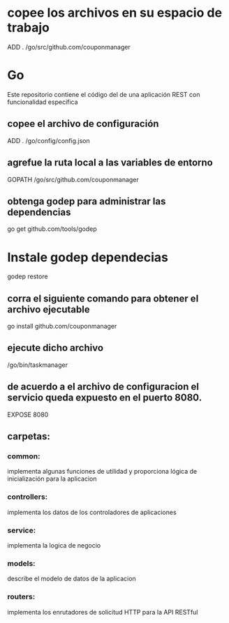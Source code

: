# copee los archivos en su espacio de trabajo
ADD . /go/src/github.com/couponmanager
# Go 

Este repositorio contiene el código del de una aplicación REST con funcionalidad especifica 


##  copee el archivo de configuración
ADD . /go/config/config.json

##  agrefue la ruta local a las variables de entorno
GOPATH /go/src/github.com/couponmanager

##  obtenga godep para administrar las dependencias
go get github.com/tools/godep

# Instale godep dependecias
godep restore 

##  corra el siguiente comando para obtener el archivo ejecutable
go install github.com/couponmanager

##  ejecute dicho archivo
/go/bin/taskmanager

## de acuerdo a el archivo de configuracion el servicio queda expuesto en el puerto 8080.
EXPOSE 8080


##  carpetas:

### common:
 implementa algunas funciones de utilidad y proporciona lógica de inicialización para la aplicacion
### controllers: 
 implementa los datos de los controladores de aplicaciones 
### service: 
 implementa la logica de negocio
### models: 
 describe el modelo de datos de la aplicacion
### routers: 
  implementa los enrutadores de solicitud HTTP para la API RESTful
